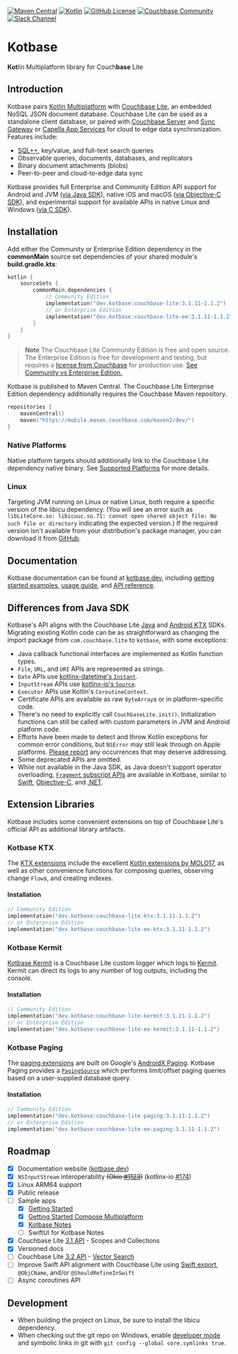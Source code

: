[![Maven Central](https://img.shields.io/maven-central/v/dev.kotbase/couchbase-lite)](
https://central.sonatype.com/namespace/dev.kotbase)
[![Kotlin](https://img.shields.io/badge/kotlin-2.2.20-blue.svg?logo=kotlin)](http://kotlinlang.org)
[![GitHub License](https://img.shields.io/github/license/jeffdgr8/kotbase)](LICENSE)
[![Couchbase Community](https://img.shields.io/badge/couchbase-community-ea2328?logo=couchbase&logoColor=ea2328)](
https://www.couchbase.com/developers/community/)
[![Slack Channel](https://img.shields.io/badge/chat-%23couchbase-4a154b.svg?logo=slack)](
https://kotlinlang.slack.com/messages/couchbase/)

# Kotbase

**Kot**lin Multiplatform library for Couch**base** Lite

## Introduction

Kotbase pairs [Kotlin Multiplatform](https://www.jetbrains.com/kotlin-multiplatform/) with [Couchbase Lite](
https://www.couchbase.com/products/lite/), an embedded NoSQL JSON document database. Couchbase Lite can be used as a
standalone client database, or paired with [Couchbase Server](https://www.couchbase.com/products/server/) and [Sync
Gateway](https://www.couchbase.com/products/sync-gateway/) or [Capella App Services](
https://www.couchbase.com/products/capella/app-services/) for cloud to edge data synchronization. Features include:

* [SQL++](https://www.couchbase.com/products/n1ql/), key/value, and full-text search queries
* Observable queries, documents, databases, and replicators
* Binary document attachments (blobs)
* Peer-to-peer and cloud-to-edge data sync

Kotbase provides full Enterprise and Community Edition API support for Android and JVM ([via Java SDK](
https://github.com/couchbase/couchbase-lite-java-ce-root)), native iOS and macOS ([via Objective-C SDK](
https://github.com/couchbase/couchbase-lite-ios)), and experimental support for available APIs in native Linux and
Windows ([via C SDK](https://github.com/couchbase/couchbase-lite-C)).

## Installation

Add either the Community or Enterprise Edition dependency in the **commonMain** source set dependencies of your
shared module's **build.gradle.kts**:

```kotlin
kotlin {
    sourceSets {
        commonMain.dependencies {
            // Community Edition
            implementation("dev.kotbase:couchbase-lite:3.1.11-1.1.2")
            // or Enterprise Edition
            implementation("dev.kotbase:couchbase-lite-ee:3.1.11-1.1.2")
        }
    }
}
```

> **Note**
> The Couchbase Lite Community Edition is free and open source. The Enterprise Edition is free for development and
> testing, but requires a [license from Couchbase](https://www.couchbase.com/pricing/#couchbase-mobile) for production
> use. [See Community vs Enterprise Edition.](https://www.couchbase.com/products/editions/mobile/)

Kotbase is published to Maven Central. The Couchbase Lite Enterprise Edition dependency additionally requires the
Couchbase Maven repository.

```kotlin
repositories {
    mavenCentral()
    maven("https://mobile.maven.couchbase.com/maven2/dev/")
}
```

### Native Platforms

Native platform targets should additionally link to the Couchbase Lite dependency native binary. See [Supported
Platforms](https://kotbase.dev/current/platforms/) for more details.

### Linux

Targeting JVM running on Linux or native Linux, both require a specific version of the libicu dependency. (You will see
an error such as `libLiteCore.so: libicuuc.so.71: cannot open shared object file: No such file or directory` indicating
the expected version.) If the required version isn't available from your distribution's package manager, you can
download it from [GitHub](https://github.com/unicode-org/icu/releases).

## Documentation

Kotbase documentation can be found at [kotbase.dev](https://kotbase.dev/), including [getting started examples](
https://kotbase.dev/current/getting-started/), [usage guide](https://kotbase.dev/current/databases/), and [API reference](
https://kotbase.dev/api/).

## Differences from Java SDK

Kotbase's API aligns with the Couchbase Lite [Java](
https://docs.couchbase.com/couchbase-lite/current/java/quickstart.html) and [Android KTX](
https://docs.couchbase.com/couchbase-lite/current/android/quickstart.html) SDKs. Migrating existing Kotlin code can be
as straightforward as changing the import package from `com.couchbase.lite` to `kotbase`, with some exceptions:

* Java callback functional interfaces are implemented as Kotlin function types.
* `File`, `URL`, and `URI` APIs are represented as strings.
* `Date` APIs use [kotlinx-datetime's `Instant`](
https://kotlinlang.org/api/kotlinx-datetime/kotlinx-datetime/kotlinx.datetime/-instant/).
* `InputStream` APIs use [kotlinx-io's `Source`](
  https://kotlinlang.org/api/kotlinx-io/kotlinx-io-core/kotlinx.io/-source/).
* `Executor` APIs use Kotlin's `CoroutineContext`.
* Certificate APIs are available as raw `ByteArray`s or in platform-specific code.
* There's no need to explicitly call `CouchbaseLite.init()`. Initialization functions can still be called with custom
  parameters in JVM and Android platform code.
* Efforts have been made to detect and throw Kotlin exceptions for common error conditions, but `NSError` may still leak
  through on Apple platforms. [Please report](https://github.com/jeffdgr8/kotbase/issues/new) any occurrences that may
  deserve addressing.
* Some deprecated APIs are omitted.
* While not available in the Java SDK, as Java doesn't support operator overloading, [`Fragment` subscript APIs](
  https://kotbase.dev/current/kotlin-extensions/#fragment-subscripts) are available in Kotbase, similar to [Swift](
  https://docs.couchbase.com/mobile/3.1.10/couchbase-lite-swift/Classes/Fragment.html), [Objective-C](
  https://docs.couchbase.com/mobile/3.1.10/couchbase-lite-objc/Protocols/CBLFragment.html), and [.NET](
  https://docs.couchbase.com/mobile/3.1.10/couchbase-lite-net/api/Couchbase.Lite.IFragment.html).

## Extension Libraries

Kotbase includes some convenient extensions on top of Couchbase Lite's official API as additional library artifacts.

### Kotbase KTX

The [KTX extensions](couchbase-lite-ktx/README.md) include the excellent [Kotlin extensions by MOLO17](https://github.com/MOLO17/couchbase-lite-kotlin),
as well as other convenience functions for composing queries, observing change `Flow`s, and creating indexes.

#### Installation

```kotlin
// Community Edition
implementation("dev.kotbase:couchbase-lite-ktx:3.1.11-1.1.2")
// or Enterprise Edition
implementation("dev.kotbase:couchbase-lite-ee-ktx:3.1.11-1.1.2")
```

### Kotbase Kermit

[Kotbase Kermit](couchbase-lite-kermit/README.md) is a Couchbase Lite custom logger which logs to [Kermit](
https://kermit.touchlab.co/). Kermit can direct its logs to any number of log outputs, including the console.

#### Installation

```kotlin
// Community Edition
implementation("dev.kotbase:couchbase-lite-kermit:3.1.11-1.1.2")
// or Enterprise Edition
implementation("dev.kotbase:couchbase-lite-ee-kermit:3.1.11-1.1.2")
```

### Kotbase Paging

The [paging extensions](couchbase-lite-paging/README.md) are built on Google's [AndroidX Paging](
https://developer.android.com/topic/libraries/architecture/paging/v3-overview). Kotbase Paging provides a
[`PagingSource`](https://developer.android.com/reference/kotlin/androidx/paging/PagingSource) which performs
limit/offset paging queries based on a user-supplied database query.

#### Installation

```kotlin
// Community Edition
implementation("dev.kotbase:couchbase-lite-paging:3.1.11-1.1.2")
// or Enterprise Edition
implementation("dev.kotbase:couchbase-lite-ee-paging:3.1.11-1.1.2")
```

## Roadmap

* [x] Documentation website ([kotbase.dev](https://kotbase.dev/))
* [x] `NSInputStream` interoperability ~~(Okio [#1123](https://github.com/square/okio/pull/1123))~~ (kotlinx-io [#174](
  https://github.com/Kotlin/kotlinx-io/pull/174))
* [x] Linux ARM64 support
* [x] Public release
* [ ] Sample apps
    * [x] [Getting Started](examples/getting-started)
    * [x] [Getting Started Compose Multiplatform](examples/getting-started-compose)
    * [x] [Kotbase Notes](examples/kotbase-notes)
    * [ ] SwiftUI for Kotbase Notes
* [x] Couchbase Lite [3.1 API](https://docs.couchbase.com/couchbase-lite/3.1/cbl-whatsnew.html) - Scopes and Collections
* [x] Versioned docs
* [ ] Couchbase Lite [3.2 API](https://docs.couchbase.com/couchbase-lite/3.2/cbl-whatsnew.html) - [Vector Search](
  https://www.couchbase.com/products/vector-search/)
* [ ] Improve Swift API alignment with Couchbase Lite using [Swift
  export](https://youtrack.jetbrains.com/issue/KT-64572), `@ObjCName`, and/or `@ShouldRefineInSwift`
* [ ] Async coroutines API

## Development

* When building the project on Linux, be sure to install the libicu dependency.
* When checking out the git repo on Windows, enable [developer mode](
  https://learn.microsoft.com/en-us/windows/apps/get-started/enable-your-device-for-development) and symbolic links in
  git with `git config --global core.symlinks true`.
